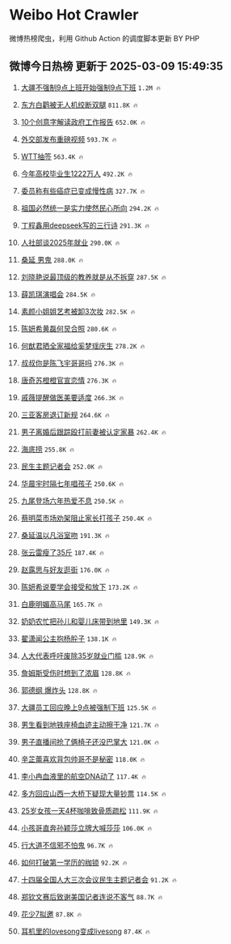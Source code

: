 # Weibo Hot Crawler 



微博热榜爬虫，利用 Github Action 的调度脚本更新 BY PHP 


## 微博今日热榜 更新于 2025-03-09 15:49:35 
1. [大疆不强制9点上班开始强制9点下班](https://s.weibo.com/weibo?q=%23%E5%A4%A7%E7%96%86%E4%B8%8D%E5%BC%BA%E5%88%B69%E7%82%B9%E4%B8%8A%E7%8F%AD%E5%BC%80%E5%A7%8B%E5%BC%BA%E5%88%B69%E7%82%B9%E4%B8%8B%E7%8F%AD%23&t=31&band_rank=1&Refer=top) `1.2M 🔥` 

1. [东方白鹳被无人机绞断双腿](https://s.weibo.com/weibo?q=%23%E4%B8%9C%E6%96%B9%E7%99%BD%E9%B9%B3%E8%A2%AB%E6%97%A0%E4%BA%BA%E6%9C%BA%E7%BB%9E%E6%96%AD%E5%8F%8C%E8%85%BF%23&t=31&band_rank=2&Refer=top) `811.8K 🔥` 

1. [10个创意字解读政府工作报告](https://s.weibo.com/weibo?q=%2310%E4%B8%AA%E5%88%9B%E6%84%8F%E5%AD%97%E8%A7%A3%E8%AF%BB%E6%94%BF%E5%BA%9C%E5%B7%A5%E4%BD%9C%E6%8A%A5%E5%91%8A%23&t=31&band_rank=3&Refer=top) `652.0K 🔥` 

1. [外交部发布重磅视频](https://s.weibo.com/weibo?q=%23%E5%A4%96%E4%BA%A4%E9%83%A8%E5%8F%91%E5%B8%83%E9%87%8D%E7%A3%85%E8%A7%86%E9%A2%91%23&t=31&band_rank=4&Refer=top) `593.7K 🔥` 

1. [WTT抽签](https://s.weibo.com/weibo?q=%23WTT%E6%8A%BD%E7%AD%BE%23&t=31&band_rank=5&Refer=top) `563.4K 🔥` 

1. [今年高校毕业生1222万人](https://s.weibo.com/weibo?q=%23%E4%BB%8A%E5%B9%B4%E9%AB%98%E6%A0%A1%E6%AF%95%E4%B8%9A%E7%94%9F1222%E4%B8%87%E4%BA%BA%23&t=31&band_rank=6&Refer=top) `492.2K 🔥` 

1. [委员称有些癌症已变成慢性病](https://s.weibo.com/weibo?q=%23%E5%A7%94%E5%91%98%E7%A7%B0%E6%9C%89%E4%BA%9B%E7%99%8C%E7%97%87%E5%B7%B2%E5%8F%98%E6%88%90%E6%85%A2%E6%80%A7%E7%97%85%23&t=31&band_rank=7&Refer=top) `327.7K 🔥` 

1. [祖国必然统一是实力使然民心所向](https://s.weibo.com/weibo?q=%23%E7%A5%96%E5%9B%BD%E5%BF%85%E7%84%B6%E7%BB%9F%E4%B8%80%E6%98%AF%E5%AE%9E%E5%8A%9B%E4%BD%BF%E7%84%B6%E6%B0%91%E5%BF%83%E6%89%80%E5%90%91%23&t=31&band_rank=8&Refer=top) `294.2K 🔥` 

1. [丁程鑫用deepseek写的三行诗](https://s.weibo.com/weibo?q=%23%E4%B8%81%E7%A8%8B%E9%91%AB%E7%94%A8deepseek%E5%86%99%E7%9A%84%E4%B8%89%E8%A1%8C%E8%AF%97%23&t=31&band_rank=9&Refer=top) `291.3K 🔥` 

1. [人社部谈2025年就业](https://s.weibo.com/weibo?q=%23%E4%BA%BA%E7%A4%BE%E9%83%A8%E8%B0%882025%E5%B9%B4%E5%B0%B1%E4%B8%9A%23&t=31&band_rank=10&Refer=top) `290.0K 🔥` 

1. [桑延 男鬼](https://s.weibo.com/weibo?q=%E6%A1%91%E5%BB%B6%20%E7%94%B7%E9%AC%BC&t=31&band_rank=11&Refer=top) `288.0K 🔥` 

1. [刘晓艳说最顶级的教养就是从不拆穿](https://s.weibo.com/weibo?q=%23%E5%88%98%E6%99%93%E8%89%B3%E8%AF%B4%E6%9C%80%E9%A1%B6%E7%BA%A7%E7%9A%84%E6%95%99%E5%85%BB%E5%B0%B1%E6%98%AF%E4%BB%8E%E4%B8%8D%E6%8B%86%E7%A9%BF%23&t=31&band_rank=12&Refer=top) `287.5K 🔥` 

1. [薛凯琪演唱会](https://s.weibo.com/weibo?q=%E8%96%9B%E5%87%AF%E7%90%AA%E6%BC%94%E5%94%B1%E4%BC%9A&t=31&band_rank=13&Refer=top) `284.5K 🔥` 

1. [素颜小姐姐艺考被卸3次妆](https://s.weibo.com/weibo?q=%23%E7%B4%A0%E9%A2%9C%E5%B0%8F%E5%A7%90%E5%A7%90%E8%89%BA%E8%80%83%E8%A2%AB%E5%8D%B83%E6%AC%A1%E5%A6%86%23&t=31&band_rank=14&Refer=top) `282.5K 🔥` 

1. [陈妍希黄磊何炅合照](https://s.weibo.com/weibo?q=%23%E9%99%88%E5%A6%8D%E5%B8%8C%E9%BB%84%E7%A3%8A%E4%BD%95%E7%82%85%E5%90%88%E7%85%A7%23&t=31&band_rank=15&Refer=top) `280.6K 🔥` 

1. [何猷君晒全家福给奚梦瑶庆生](https://s.weibo.com/weibo?q=%23%E4%BD%95%E7%8C%B7%E5%90%9B%E6%99%92%E5%85%A8%E5%AE%B6%E7%A6%8F%E7%BB%99%E5%A5%9A%E6%A2%A6%E7%91%B6%E5%BA%86%E7%94%9F%23&t=31&band_rank=16&Refer=top) `278.2K 🔥` 

1. [叔叔你是陈飞宇哥哥吗](https://s.weibo.com/weibo?q=%23%E5%8F%94%E5%8F%94%E4%BD%A0%E6%98%AF%E9%99%88%E9%A3%9E%E5%AE%87%E5%93%A5%E5%93%A5%E5%90%97%23&t=31&band_rank=17&Refer=top) `276.3K 🔥` 

1. [唐奇苏橙橙官宣恋情](https://s.weibo.com/weibo?q=%E5%94%90%E5%A5%87%E8%8B%8F%E6%A9%99%E6%A9%99%E5%AE%98%E5%AE%A3%E6%81%8B%E6%83%85&t=31&band_rank=18&Refer=top) `276.3K 🔥` 

1. [戚薇提醒做医美要适度](https://s.weibo.com/weibo?q=%23%E6%88%9A%E8%96%87%E6%8F%90%E9%86%92%E5%81%9A%E5%8C%BB%E7%BE%8E%E8%A6%81%E9%80%82%E5%BA%A6%23&t=31&band_rank=19&Refer=top) `266.3K 🔥` 

1. [三亚客房退订新规](https://s.weibo.com/weibo?q=%23%E4%B8%89%E4%BA%9A%E5%AE%A2%E6%88%BF%E9%80%80%E8%AE%A2%E6%96%B0%E8%A7%84%23&t=31&band_rank=20&Refer=top) `264.6K 🔥` 

1. [男子离婚后跟踪殴打前妻被认定家暴](https://s.weibo.com/weibo?q=%23%E7%94%B7%E5%AD%90%E7%A6%BB%E5%A9%9A%E5%90%8E%E8%B7%9F%E8%B8%AA%E6%AE%B4%E6%89%93%E5%89%8D%E5%A6%BB%E8%A2%AB%E8%AE%A4%E5%AE%9A%E5%AE%B6%E6%9A%B4%23&t=31&band_rank=21&Refer=top) `262.4K 🔥` 

1. [海底捞](https://s.weibo.com/weibo?q=%E6%B5%B7%E5%BA%95%E6%8D%9E&t=31&band_rank=22&Refer=top) `255.8K 🔥` 

1. [民生主题记者会](https://s.weibo.com/weibo?q=%23%E6%B0%91%E7%94%9F%E4%B8%BB%E9%A2%98%E8%AE%B0%E8%80%85%E4%BC%9A%23&t=31&band_rank=23&Refer=top) `252.0K 🔥` 

1. [华晨宇时隔七年唱孩子](https://s.weibo.com/weibo?q=%E5%8D%8E%E6%99%A8%E5%AE%87%E6%97%B6%E9%9A%94%E4%B8%83%E5%B9%B4%E5%94%B1%E5%AD%A9%E5%AD%90&t=31&band_rank=24&Refer=top) `250.6K 🔥` 

1. [九尾登场六年热爱不息](https://s.weibo.com/weibo?q=%23%E4%B9%9D%E5%B0%BE%E7%99%BB%E5%9C%BA%E5%85%AD%E5%B9%B4%E7%83%AD%E7%88%B1%E4%B8%8D%E6%81%AF%23&t=31&band_rank=25&Refer=top) `250.5K 🔥` 

1. [蔡明菜市场劝架阻止家长打孩子](https://s.weibo.com/weibo?q=%E8%94%A1%E6%98%8E%E8%8F%9C%E5%B8%82%E5%9C%BA%E5%8A%9D%E6%9E%B6%E9%98%BB%E6%AD%A2%E5%AE%B6%E9%95%BF%E6%89%93%E5%AD%A9%E5%AD%90&t=31&band_rank=26&Refer=top) `250.4K 🔥` 

1. [桑延温以凡浴室吻](https://s.weibo.com/weibo?q=%23%E6%A1%91%E5%BB%B6%E6%B8%A9%E4%BB%A5%E5%87%A1%E6%B5%B4%E5%AE%A4%E5%90%BB%23&t=31&band_rank=27&Refer=top) `191.3K 🔥` 

1. [张云雷瘦了35斤](https://s.weibo.com/weibo?q=%23%E5%BC%A0%E4%BA%91%E9%9B%B7%E7%98%A6%E4%BA%8635%E6%96%A4%23&t=31&band_rank=28&Refer=top) `187.4K 🔥` 

1. [赵露思与好友逛街](https://s.weibo.com/weibo?q=%23%E8%B5%B5%E9%9C%B2%E6%80%9D%E4%B8%8E%E5%A5%BD%E5%8F%8B%E9%80%9B%E8%A1%97%23&t=31&band_rank=29&Refer=top) `176.0K 🔥` 

1. [陈妍希说要学会接受和放下](https://s.weibo.com/weibo?q=%23%E9%99%88%E5%A6%8D%E5%B8%8C%E8%AF%B4%E8%A6%81%E5%AD%A6%E4%BC%9A%E6%8E%A5%E5%8F%97%E5%92%8C%E6%94%BE%E4%B8%8B%23&t=31&band_rank=30&Refer=top) `173.2K 🔥` 

1. [白鹿明媚高马尾](https://s.weibo.com/weibo?q=%23%E7%99%BD%E9%B9%BF%E6%98%8E%E5%AA%9A%E9%AB%98%E9%A9%AC%E5%B0%BE%23&t=31&band_rank=31&Refer=top) `165.7K 🔥` 

1. [奶奶农忙把孙儿和婴儿床带到地里](https://s.weibo.com/weibo?q=%23%E5%A5%B6%E5%A5%B6%E5%86%9C%E5%BF%99%E6%8A%8A%E5%AD%99%E5%84%BF%E5%92%8C%E5%A9%B4%E5%84%BF%E5%BA%8A%E5%B8%A6%E5%88%B0%E5%9C%B0%E9%87%8C%23&t=31&band_rank=32&Refer=top) `149.3K 🔥` 

1. [翟潇闻公主抱杨肸子](https://s.weibo.com/weibo?q=%23%E7%BF%9F%E6%BD%87%E9%97%BB%E5%85%AC%E4%B8%BB%E6%8A%B1%E6%9D%A8%E8%82%B8%E5%AD%90%23&t=31&band_rank=33&Refer=top) `138.1K 🔥` 

1. [人大代表呼吁废除35岁就业门槛](https://s.weibo.com/weibo?q=%23%E4%BA%BA%E5%A4%A7%E4%BB%A3%E8%A1%A8%E5%91%BC%E5%90%81%E5%BA%9F%E9%99%A435%E5%B2%81%E5%B0%B1%E4%B8%9A%E9%97%A8%E6%A7%9B%23&t=31&band_rank=34&Refer=top) `128.9K 🔥` 

1. [詹姆斯受伤时想到了浓眉](https://s.weibo.com/weibo?q=%23%E8%A9%B9%E5%A7%86%E6%96%AF%E5%8F%97%E4%BC%A4%E6%97%B6%E6%83%B3%E5%88%B0%E4%BA%86%E6%B5%93%E7%9C%89%23&t=31&band_rank=35&Refer=top) `128.8K 🔥` 

1. [郭德纲 爆炸头](https://s.weibo.com/weibo?q=%E9%83%AD%E5%BE%B7%E7%BA%B2%20%E7%88%86%E7%82%B8%E5%A4%B4&t=31&band_rank=36&Refer=top) `128.8K 🔥` 

1. [大疆员工回应晚上9点被强制下班](https://s.weibo.com/weibo?q=%23%E5%A4%A7%E7%96%86%E5%91%98%E5%B7%A5%E5%9B%9E%E5%BA%94%E6%99%9A%E4%B8%8A9%E7%82%B9%E8%A2%AB%E5%BC%BA%E5%88%B6%E4%B8%8B%E7%8F%AD%23&t=31&band_rank=37&Refer=top) `125.5K 🔥` 

1. [男生看到地铁座椅血迹主动擦干净](https://s.weibo.com/weibo?q=%23%E7%94%B7%E7%94%9F%E7%9C%8B%E5%88%B0%E5%9C%B0%E9%93%81%E5%BA%A7%E6%A4%85%E8%A1%80%E8%BF%B9%E4%B8%BB%E5%8A%A8%E6%93%A6%E5%B9%B2%E5%87%80%23&t=31&band_rank=38&Refer=top) `121.7K 🔥` 

1. [男子直播间抢了俩椅子还没巴掌大](https://s.weibo.com/weibo?q=%23%E7%94%B7%E5%AD%90%E7%9B%B4%E6%92%AD%E9%97%B4%E6%8A%A2%E4%BA%86%E4%BF%A9%E6%A4%85%E5%AD%90%E8%BF%98%E6%B2%A1%E5%B7%B4%E6%8E%8C%E5%A4%A7%23&t=31&band_rank=39&Refer=top) `121.0K 🔥` 

1. [辛芷蕾喜欢背包帅哥不是秘密](https://s.weibo.com/weibo?q=%E8%BE%9B%E8%8A%B7%E8%95%BE%E5%96%9C%E6%AC%A2%E8%83%8C%E5%8C%85%E5%B8%85%E5%93%A5%E4%B8%8D%E6%98%AF%E7%A7%98%E5%AF%86&t=31&band_rank=40&Refer=top) `118.0K 🔥` 

1. [李小冉血液里的航空DNA动了](https://s.weibo.com/weibo?q=%E6%9D%8E%E5%B0%8F%E5%86%89%E8%A1%80%E6%B6%B2%E9%87%8C%E7%9A%84%E8%88%AA%E7%A9%BADNA%E5%8A%A8%E4%BA%86&t=31&band_rank=41&Refer=top) `117.4K 🔥` 

1. [多方回应山西一大桥下疑现大量钞票](https://s.weibo.com/weibo?q=%23%E5%A4%9A%E6%96%B9%E5%9B%9E%E5%BA%94%E5%B1%B1%E8%A5%BF%E4%B8%80%E5%A4%A7%E6%A1%A5%E4%B8%8B%E7%96%91%E7%8E%B0%E5%A4%A7%E9%87%8F%E9%92%9E%E7%A5%A8%23&t=31&band_rank=42&Refer=top) `114.5K 🔥` 

1. [25岁女孩一天4杯咖啡致骨质疏松](https://s.weibo.com/weibo?q=%2325%E5%B2%81%E5%A5%B3%E5%AD%A9%E4%B8%80%E5%A4%A94%E6%9D%AF%E5%92%96%E5%95%A1%E8%87%B4%E9%AA%A8%E8%B4%A8%E7%96%8F%E6%9D%BE%23&t=31&band_rank=43&Refer=top) `111.9K 🔥` 

1. [小孩哥直奔孙颖莎立牌大喊莎莎](https://s.weibo.com/weibo?q=%23%E5%B0%8F%E5%AD%A9%E5%93%A5%E7%9B%B4%E5%A5%94%E5%AD%99%E9%A2%96%E8%8E%8E%E7%AB%8B%E7%89%8C%E5%A4%A7%E5%96%8A%E8%8E%8E%E8%8E%8E%23&t=31&band_rank=44&Refer=top) `106.0K 🔥` 

1. [行大道不信邪不怕鬼](https://s.weibo.com/weibo?q=%23%E8%A1%8C%E5%A4%A7%E9%81%93%E4%B8%8D%E4%BF%A1%E9%82%AA%E4%B8%8D%E6%80%95%E9%AC%BC%23&t=31&band_rank=45&Refer=top) `96.7K 🔥` 

1. [如何打破第一学历的枷锁](https://s.weibo.com/weibo?q=%23%E5%A6%82%E4%BD%95%E6%89%93%E7%A0%B4%E7%AC%AC%E4%B8%80%E5%AD%A6%E5%8E%86%E7%9A%84%E6%9E%B7%E9%94%81%23&t=31&band_rank=46&Refer=top) `92.2K 🔥` 

1. [十四届全国人大三次会议民生主题记者会](https://s.weibo.com/weibo?q=%23%E5%8D%81%E5%9B%9B%E5%B1%8A%E5%85%A8%E5%9B%BD%E4%BA%BA%E5%A4%A7%E4%B8%89%E6%AC%A1%E4%BC%9A%E8%AE%AE%E6%B0%91%E7%94%9F%E4%B8%BB%E9%A2%98%E8%AE%B0%E8%80%85%E4%BC%9A%23&t=31&band_rank=47&Refer=top) `91.2K 🔥` 

1. [郑钦文赛后致谢美国记者连说不客气](https://s.weibo.com/weibo?q=%23%E9%83%91%E9%92%A6%E6%96%87%E8%B5%9B%E5%90%8E%E8%87%B4%E8%B0%A2%E7%BE%8E%E5%9B%BD%E8%AE%B0%E8%80%85%E8%BF%9E%E8%AF%B4%E4%B8%8D%E5%AE%A2%E6%B0%94%23&t=31&band_rank=48&Refer=top) `88.7K 🔥` 

1. [花少7拟邀](https://s.weibo.com/weibo?q=%23%E8%8A%B1%E5%B0%917%E6%8B%9F%E9%82%80%23&t=31&band_rank=49&Refer=top) `87.8K 🔥` 

1. [耳机里的lovesong变成livesong](https://s.weibo.com/weibo?q=%E8%80%B3%E6%9C%BA%E9%87%8C%E7%9A%84lovesong%E5%8F%98%E6%88%90livesong&t=31&band_rank=50&Refer=top) `87.4K 🔥` 

